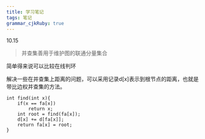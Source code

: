 ```yaml
---
title: 学习笔记
tags: 笔记
grammar_cjkRuby: true
---
```

10.15
>并查集善用于维护图的联通分量集合

简单得来说可以比较在线判环

解决一些在并查集上距离的问题，可以采用记录d[x]表示到根节点的距离，也就是带比边权并查集的方法。

```cpp?linenums
int find(int x){
	if(x == fa[x])
		return x;
	int root = find(fa[x]);
	d[x] += d[fa[x]];
	return fa[x] = root;
}
```